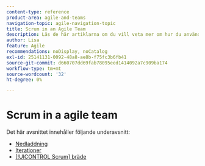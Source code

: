 ```yaml
---
content-type: reference
product-area: agile-and-teams
navigation-topic: agile-navigation-topic
title: Scrum in an Agile Team
description: Läs de här artiklarna om du vill veta mer om hur du använder Scrum i ett smidigt team.
author: Lisa
feature: Agile
recommendations: noDisplay, noCatalog
exl-id: 25141131-0092-48a8-ae8b-f75fc3b6fb41
source-git-commit: d660707dd69fab78095eed1414092a7c909ba174
workflow-type: tm+mt
source-wordcount: '32'
ht-degree: 0%

---
```


# Scrum in a agile team

Det här avsnittet innehåller följande underavsnitt:

* [Nedladdning](../../agile/use-scrum-in-an-agile-team/burndown/burndown.md)
* [Iterationer](../../agile/use-scrum-in-an-agile-team/iterations/iterations.md)
* [[!UICONTROL Scrum] bräde](../../agile/use-scrum-in-an-agile-team/scrum-board/scrum-board.md)
